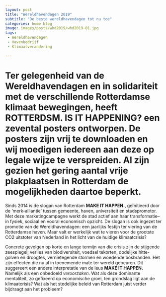 ```yaml
---
layout: post
title: "Wereldhavendagen 2019"
subtitle: "De beste wereldhavendagen tot nu toe"
categories: home blog
image: images/posts/whd2019/whd2019-01.jpg
tags: 
 - Wereldhavendagen 
 - Havenbedrijf
 - Klimaatverandering

---
```

# Ter gelegenheid van de Wereldhavendagen en in solidariteit met de verschillende Rotterdamse klimaat bewegingen, heeft **ROTTERDSM. IS IT HAPPENING?** een zevental posters ontworpen. De posters zijn vrij te downloaden en wij moedigen iedereen aan deze op legale wijze te verspreiden. Al zijn gezien het gering aantal vrije plakplaatsen in Rotterdam de mogelijkheden daartoe beperkt.

Sinds 2014 is de slogan van Rotterdam **MAKE IT HAPPEN.**, geïnitieerd door de ‘merk-alliantie’ tussen gemeente, haven, universiteit en stadspromotor. Met deze marketingcampagne werkt de stad actief aan haar transformatie–in fysiek, sociaal en vooral economisch opzicht. De slogan is ook ingezet ter promotie van de Wereldhavendagen: een jaarlijks festijn ter viering van de Rotterdamse haven. Maar valt er werkelijk wat te vieren voor de grootste CO2 uitstoter van Nederland in het licht van de huidige klimaatcrisis?

Concrete gevolgen op korte en lange termijn van die crisis zijn de stijgende zeespiegel, verlies van biodiversiteit, voedsel tekorten, dodelijke hitte-golven en droogtes, vernietegende stormen en woedende bosbranden. Het zijn effecten die nu al in toenemende mate ter wereld gebeuren. Dit suggereert een andere interpretatie van de leus **MAKE IT HAPPEN.** Namelijk als een onbedoeld *veroorzaken*. Wat als deze dominante mentaliteit, zo gefixeerd op economische groei, ten grondslag ligt aan de klimaatcrisis? Wat als het stedelijke beleid van Rotterdam juist verder bijdraagt aan het probleem?